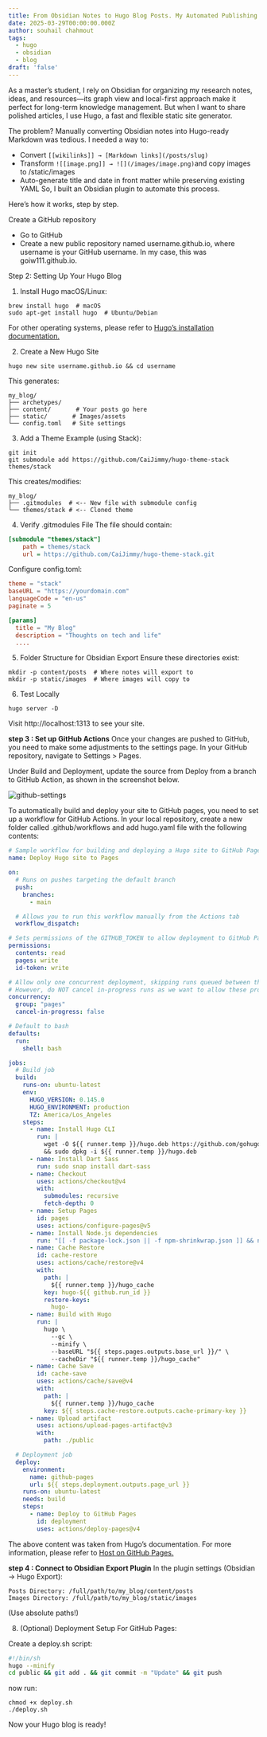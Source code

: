 ```yaml
---
title: From Obsidian Notes to Hugo Blog Posts. My Automated Publishing Workflow
date: 2025-03-29T00:00:00.000Z
author: souhail chahmout
tags:
  - hugo
  - obsidian
  - blog
draft: 'false'
---
```

As a master’s student, I rely on Obsidian for organizing my research notes, ideas, and resources—its graph view and local-first approach make it perfect for long-term knowledge management. But when I want to share polished articles, I use Hugo, a fast and flexible static site generator.

The problem? Manually converting Obsidian notes into Hugo-ready Markdown was tedious. I needed a way to:

- Convert ```[[wikilinks]] → [Markdown links](/posts/slug)```
- Transform ```![[image.png]] → ![](/images/image.png)```and copy images to /static/images
- Auto-generate title and date in front matter while preserving existing YAML
So, I built an Obsidian plugin to automate this process. 

Here’s how it works, step by step.

Create a GitHub repository
- Go to GitHub
- Create a new public repository named username.github.io, where username is your GitHub username. In my case, this was goiw111.github.io.

Step 2: Setting Up Your Hugo Blog

1. Install Hugo
macOS/Linux:

```
brew install hugo  # macOS
sudo apt-get install hugo  # Ubuntu/Debian
```

For other operating systems, please refer to [Hugo’s installation documentation.](https://gohugo.io/installation/)

2. Create a New Hugo Site
```
hugo new site username.github.io && cd username
```

This generates:
```
my_blog/
├── archetypes/
├── content/       # Your posts go here
├── static/       # Images/assets
└── config.toml   # Site settings
```

3. Add a Theme
Example (using Stack):

```
git init
git submodule add https://github.com/CaiJimmy/hugo-theme-stack themes/stack
```

This creates/modifies:

```
my_blog/
├── .gitmodules  # <-- New file with submodule config
└── themes/stack # <-- Cloned theme
```

4. Verify .gitmodules File
The file should contain:

```ini
[submodule "themes/stack"]
	path = themes/stack
	url = https://github.com/CaiJimmy/hugo-theme-stack.git
```

Configure config.toml:
```toml
theme = "stack"
baseURL = "https://yourdomain.com"
languageCode = "en-us"
paginate = 5

[params]
  title = "My Blog"
  description = "Thoughts on tech and life"
  ....
```
5. Folder Structure for Obsidian Export
Ensure these directories exist:

```
mkdir -p content/posts  # Where notes will export to
mkdir -p static/images  # Where images will copy to
```
6. Test Locally
```
hugo server -D
```
Visit http://localhost:1313 to see your site.

**step 3 : Set up GitHub Actions**
Once your changes are pushed to GitHub, you need to make some adjustments to the settings page. In your GitHub repository, navigate to Settings > Pages.

Under Build and Deployment, update the source from Deploy from a branch to GitHub Action, as shown in the screenshot below.

![github-settings](/images/github-settings.png)

To automatically build and deploy your site to GitHub pages, you need to set up a workflow for GitHub Actions. In your local repository, create a new folder called .github/workflows and add hugo.yaml file with the following contents:

```yaml
# Sample workflow for building and deploying a Hugo site to GitHub Pages
name: Deploy Hugo site to Pages

on:
  # Runs on pushes targeting the default branch
  push:
    branches:
      - main

  # Allows you to run this workflow manually from the Actions tab
  workflow_dispatch:

# Sets permissions of the GITHUB_TOKEN to allow deployment to GitHub Pages
permissions:
  contents: read
  pages: write
  id-token: write

# Allow only one concurrent deployment, skipping runs queued between the run in-progress and latest queued.
# However, do NOT cancel in-progress runs as we want to allow these production deployments to complete.
concurrency:
  group: "pages"
  cancel-in-progress: false

# Default to bash
defaults:
  run:
    shell: bash

jobs:
  # Build job
  build:
    runs-on: ubuntu-latest
    env:
      HUGO_VERSION: 0.145.0
      HUGO_ENVIRONMENT: production
      TZ: America/Los_Angeles
    steps:
      - name: Install Hugo CLI
        run: |
          wget -O ${{ runner.temp }}/hugo.deb https://github.com/gohugoio/hugo/releases/download/v${HUGO_VERSION}/hugo_extended_${HUGO_VERSION}_linux-amd64.deb \
          && sudo dpkg -i ${{ runner.temp }}/hugo.deb
      - name: Install Dart Sass
        run: sudo snap install dart-sass
      - name: Checkout
        uses: actions/checkout@v4
        with:
          submodules: recursive
          fetch-depth: 0
      - name: Setup Pages
        id: pages
        uses: actions/configure-pages@v5
      - name: Install Node.js dependencies
        run: "[[ -f package-lock.json || -f npm-shrinkwrap.json ]] && npm ci || true"
      - name: Cache Restore
        id: cache-restore
        uses: actions/cache/restore@v4
        with:
          path: |
            ${{ runner.temp }}/hugo_cache
          key: hugo-${{ github.run_id }}
          restore-keys:
            hugo-
      - name: Build with Hugo
        run: |
          hugo \
            --gc \
            --minify \
            --baseURL "${{ steps.pages.outputs.base_url }}/" \
            --cacheDir "${{ runner.temp }}/hugo_cache"
      - name: Cache Save
        id: cache-save
        uses: actions/cache/save@v4
        with:
          path: |
            ${{ runner.temp }}/hugo_cache
          key: ${{ steps.cache-restore.outputs.cache-primary-key }}
      - name: Upload artifact
        uses: actions/upload-pages-artifact@v3
        with:
          path: ./public

  # Deployment job
  deploy:
    environment:
      name: github-pages
      url: ${{ steps.deployment.outputs.page_url }}
    runs-on: ubuntu-latest
    needs: build
    steps:
      - name: Deploy to GitHub Pages
        id: deployment
        uses: actions/deploy-pages@v4
```

The above content was taken from Hugo’s documentation. For more information, please refer to [Host on GitHub Pages.](https://gohugo.io/hosting-and-deployment/hosting-on-github/)

**step 4 : Connect to Obsidian Export Plugin**
In the plugin settings (Obsidian → Hugo Export):

```
Posts Directory: /full/path/to/my_blog/content/posts 
Images Directory: /full/path/to/my_blog/static/images 
```

(Use absolute paths!)

8. (Optional) Deployment Setup
For GitHub Pages:

Create a deploy.sh script:

```bash
#!/bin/sh
hugo --minify
cd public && git add . && git commit -m "Update" && git push
```
now run:
```
chmod +x deploy.sh
./deploy.sh
```
Now your Hugo blog is ready!
